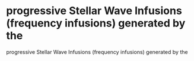 # progressive Stellar Wave Infusions (frequency infusions) generated by the

progressive Stellar Wave Infusions (frequency infusions) generated by the